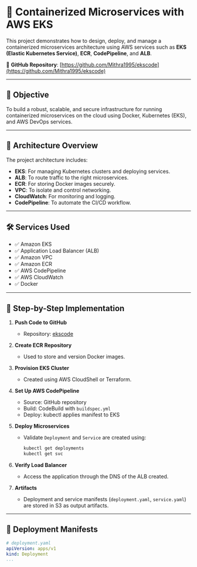 # 🐳 Containerized Microservices with AWS EKS

This project demonstrates how to design, deploy, and manage a containerized microservices architecture using AWS services such as **EKS (Elastic Kubernetes Service)**, **ECR**, **CodePipeline**, and **ALB**.

🔗 **GitHub Repository**: [https://github.com/Mithra1995/ekscode](https://github.com/Mithra1995/ekscode)

---

## 📌 Objective

To build a robust, scalable, and secure infrastructure for running containerized microservices on the cloud using Docker, Kubernetes (EKS), and AWS DevOps services.

---

## 🧱 Architecture Overview

The project architecture includes:

- **EKS**: For managing Kubernetes clusters and deploying services.
- **ALB**: To route traffic to the right microservices.
- **ECR**: For storing Docker images securely.
- **VPC**: To isolate and control networking.
- **CloudWatch**: For monitoring and logging.
- **CodePipeline**: To automate the CI/CD workflow.

---

## 🛠️ Services Used

- ✅ Amazon EKS
- ✅ Application Load Balancer (ALB)
- ✅ Amazon VPC
- ✅ Amazon ECR
- ✅ AWS CodePipeline
- ✅ AWS CloudWatch
- ✅ Docker

---

## 🚀 Step-by-Step Implementation

1. **Push Code to GitHub**
   - Repository: [ekscode](https://github.com/Mithra1995/ekscode)

2. **Create ECR Repository**
   - Used to store and version Docker images.

3. **Provision EKS Cluster**
   - Created using AWS CloudShell or Terraform.

4. **Set Up AWS CodePipeline**
   - Source: GitHub repository
   - Build: CodeBuild with `buildspec.yml`
   - Deploy: kubectl applies manifest to EKS

5. **Deploy Microservices**
   - Validate `Deployment` and `Service` are created using:
     ```bash
     kubectl get deployments
     kubectl get svc
     ```

6. **Verify Load Balancer**
   - Access the application through the DNS of the ALB created.

7. **Artifacts**
   - Deployment and service manifests (`deployment.yaml`, `service.yaml`) are stored in S3 as output artifacts.

---

## 📄 Deployment Manifests

```yaml
# deployment.yaml
apiVersion: apps/v1
kind: Deployment
...
